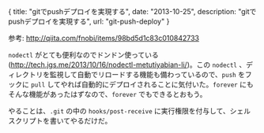 {
  title: "gitでpushデプロイを実現する",
  date: "2013-10-25",
  description: "gitでpushデプロイを実現する",
  url: "git-push-deploy"
}

参考: http://qiita.com/fnobi/items/98bd5d1c83c010842733

`nodectl` がとても便利なのでドンドン使っている(http://tech.jgs.me/2013/10/16/nodectl-metutiyabian-li/)。この `nodectl` 、ディレクトリを監視して自動でリロードする機能も備わっているので、`push` をフックに `pull` してやれば自動的にデプロイされることに気付いた。`forever` にもそんな機能があったはずなので、`forever` でもできるとおもう。

やることは、`.git` の中の `hooks/post-receive` に実行権限を付与して、シェルスクリプトを書いてやるだけだ。
